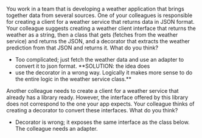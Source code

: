 You work in a team that is developing a weather application that brings together data from several sources. One of your
colleagues is responsible for creating a client for a weather service that returns data in JSON format. Your colleague
suggests creating a weather client interface that returns the weather as a string, then a class that gets (fetches from
the weather service) and returns the JSON, and a decorator that extracts the weather prediction from that JSON and
returns it. What do you think?

- Too complicated; just fetch the weather data and use an adapter to convert it to json format. **SOLUTION: the idea does 
- use the decorator in a wrong way. Logically it makes more sense to do the entire logic in the weather service class.**

Another colleague needs to create a client for a weather service that already has a library ready. However, the
interface offered by this library does not correspond to the one your app expects. Your colleague thinks of creating a
decorator to convert these interfaces. What do you think?

- Decorator is wrong; it exposes the same interface as the class below. The colleague needs an adapter. 